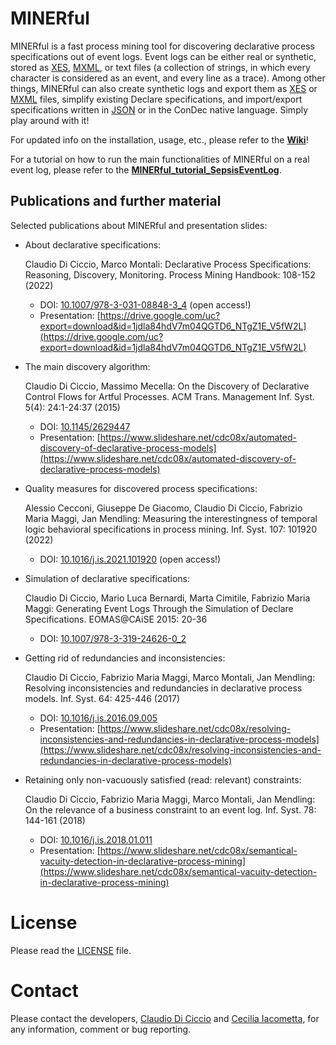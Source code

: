 MINERful
=========================

MINERful is a fast process mining tool for discovering declarative process specifications out of event logs. Event logs can be either real or synthetic, stored as [XES](http://www.xes-standard.org/), [MXML](http://www.processmining.org/logs/mxml), or text files (a collection of strings, in which every character is considered as an event, and every line as a trace). Among other things, MINERful can also create synthetic logs and export them as [XES](http://www.xes-standard.org/) or [MXML](http://www.processmining.org/logs/mxml) files, simplify existing Declare specifications, and import/export specifications written in [JSON](http://www.json.org/) or in the ConDec native language. Simply play around with it!

For updated info on the installation, usage, etc., please refer to the [**Wiki**](https://github.com/cdc08x/MINERful/wiki)!

For a tutorial on how to run the main functionalities of MINERful on a real event log, please refer to the [**MINERful_tutorial_SepsisEventLog**](MINERful_tutorial_SepsisEventLog.pdf).

Publications and further material
------------
Selected publications about MINERful and presentation slides:
  - About declarative specifications:
  
    Claudio Di Ciccio, Marco Montali: Declarative Process Specifications: Reasoning, Discovery, Monitoring. Process Mining Handbook: 108-152 (2022)
    - DOI: [10.1007/978-3-031-08848-3_4](https://doi.org/10.1007/978-3-031-08848-3_4) (open access!)
    - Presentation: [https://drive.google.com/uc?export=download&id=1jdla84hdV7m04QGTD6_NTgZ1E_V5fW2L](https://drive.google.com/uc?export=download&id=1jdla84hdV7m04QGTD6_NTgZ1E_V5fW2L)
    
  - The main discovery algorithm:
  
    Claudio Di Ciccio, Massimo Mecella: On the Discovery of Declarative Control Flows for Artful Processes. ACM Trans. Management Inf. Syst. 5(4): 24:1-24:37 (2015)
    - DOI: [10.1145/2629447](http://doi.acm.org/10.1145/2629447)
    - Presentation: [https://www.slideshare.net/cdc08x/automated-discovery-of-declarative-process-models](https://www.slideshare.net/cdc08x/automated-discovery-of-declarative-process-models)
    
  - Quality measures for discovered process specifications:
  
    Alessio Cecconi, Giuseppe De Giacomo, Claudio Di Ciccio, Fabrizio Maria Maggi, Jan Mendling: Measuring the interestingness of temporal logic behavioral specifications in process mining. Inf. Syst. 107: 101920 (2022)
    - DOI: [10.1016/j.is.2021.101920](https://doi.org/10.1016/j.is.2021.101920) (open access!)
    
  - Simulation of declarative specifications:
  
    Claudio Di Ciccio, Mario Luca Bernardi, Marta Cimitile, Fabrizio Maria Maggi: Generating Event Logs Through the Simulation of Declare Specifications. EOMAS@CAiSE 2015: 20-36
    - DOI: [10.1007/978-3-319-24626-0_2](https://doi.org/10.1007/978-3-319-24626-0_2)
    
  - Getting rid of redundancies and inconsistencies:
  
    Claudio Di Ciccio, Fabrizio Maria Maggi, Marco Montali, Jan Mendling: Resolving inconsistencies and redundancies in declarative process models. Inf. Syst. 64: 425-446 (2017)
    - DOI: [10.1016/j.is.2016.09.005](https://doi.org/10.1016/j.is.2016.09.005)
    - Presentation: [https://www.slideshare.net/cdc08x/resolving-inconsistencies-and-redundancies-in-declarative-process-models](https://www.slideshare.net/cdc08x/resolving-inconsistencies-and-redundancies-in-declarative-process-models)

  - Retaining only non-vacuously satisfied (read: relevant) constraints:
  
    Claudio Di Ciccio, Fabrizio Maria Maggi, Marco Montali, Jan Mendling: On the relevance of a business constraint to an event log. Inf. Syst. 78: 144-161 (2018)
    - DOI: [10.1016/j.is.2018.01.011](https://doi.org/10.1016/j.is.2018.01.011)
    - Presentation: [https://www.slideshare.net/cdc08x/semantical-vacuity-detection-in-declarative-process-mining](https://www.slideshare.net/cdc08x/semantical-vacuity-detection-in-declarative-process-mining)


# License
Please read the [LICENSE](https://github.com/cdc08x/MINERful/edit/master/LICENSE) file.

# Contact

Please contact the developers, [Claudio Di Ciccio](https://diciccio.net) and [Cecilia Iacometta](https://www.linkedin.com/in/cecilia-iacometta-980b82234/), for any information, comment or bug reporting.
